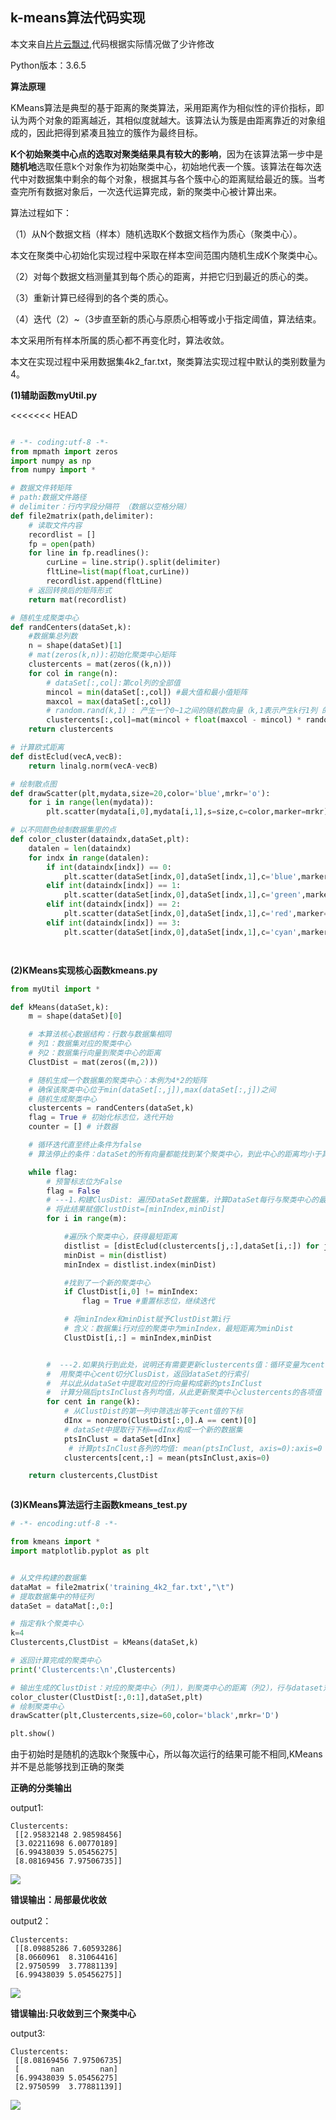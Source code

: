 ## k-means算法代码实现

本文来自[片片云飘过](https://www.cnblogs.com/eczhou/p/7860424.html),代码根据实际情况做了少许修改

Python版本：3.6.5

**算法原理**

KMeans算法是典型的基于距离的聚类算法，采用距离作为相似性的评价指标，即认为两个对象的距离越近，其相似度就越大。该算法认为簇是由距离靠近的对象组成的，因此把得到紧凑且独立的簇作为最终目标。

**K个初始聚类中心点的选取对聚类结果具有较大的影响**，因为在该算法第一步中是**随机地**选取任意k个对象作为初始聚类中心，初始地代表一个簇。该算法在每次迭代中对数据集中剩余的每个对象，根据其与各个簇中心的距离赋给最近的簇。当考查完所有数据对象后，一次迭代运算完成，新的聚类中心被计算出来。

算法过程如下：

（1）从N个数据文档（样本）随机选取K个数据文档作为质心（聚类中心）。

本文在聚类中心初始化实现过程中采取在样本空间范围内随机生成K个聚类中心。

（2）对每个数据文档测量其到每个质心的距离，并把它归到最近的质心的类。

（3）重新计算已经得到的各个类的质心。

（4）迭代（2）~（3步直至新的质心与原质心相等或小于指定阈值，算法结束。

本文采用所有样本所属的质心都不再变化时，算法收敛。

本文在实现过程中采用数据集4k2_far.txt，聚类算法实现过程中默认的类别数量为4。

**(1)辅助函数myUtil.py**

<<<<<<< HEAD
```Python

# -*- coding:utf-8 -*-
from mpmath import zeros
import numpy as np
from numpy import *

# 数据文件转矩阵
# path:数据文件路径
# delimiter：行内字段分隔符 （数据以空格分隔）
def file2matrix(path,delimiter):
    # 读取文件内容
    recordlist = []
    fp = open(path)
    for line in fp.readlines():
        curLine = line.strip().split(delimiter)
        fltLine=list(map(float,curLine))
        recordlist.append(fltLine)
    # 返回转换后的矩阵形式
    return mat(recordlist)

# 随机生成聚类中心
def randCenters(dataSet,k):
    #数据集总列数
    n = shape(dataSet)[1]
    # mat(zeros(k,n)):初始化聚类中心矩阵
    clustercents = mat(zeros((k,n)))
    for col in range(n):
        # dataSet[:,col]:第col列的全部值
        mincol = min(dataSet[:,col]) #最大值和最小值矩阵
        maxcol = max(dataSet[:,col])
        # random.rand(k,1) : 产生一个0~1之间的随机数向量（k,1表示产生k行1列 的随机数）
        clustercents[:,col]=mat(mincol + float(maxcol - mincol) * random.rand(k,1))
    return clustercents

# 计算欧式距离
def distEclud(vecA,vecB):
    return linalg.norm(vecA-vecB)

# 绘制散点图
def drawScatter(plt,mydata,size=20,color='blue',mrkr='o'):
    for i in range(len(mydata)):
        plt.scatter(mydata[i,0],mydata[i,1],s=size,c=color,marker=mrkr)

# 以不同颜色绘制数据集里的点
def color_cluster(dataindx,dataSet,plt):
    datalen = len(dataindx)
    for indx in range(datalen):
        if int(dataindx[indx]) == 0:
            plt.scatter(dataSet[indx,0],dataSet[indx,1],c='blue',marker='o')
        elif int(dataindx[indx]) == 1:
            plt.scatter(dataSet[indx,0],dataSet[indx,1],c='green',marker='o')
        elif int(dataindx[indx]) == 2:
            plt.scatter(dataSet[indx,0],dataSet[indx,1],c='red',marker='o')
        elif int(dataindx[indx]) == 3:
            plt.scatter(dataSet[indx,0],dataSet[indx,1],c='cyan',marker='o')




```

**(2)KMeans实现核心函数kmeans.py**

```python
from myUtil import *

def kMeans(dataSet,k):
    m = shape(dataSet)[0]

    # 本算法核心数据结构：行数与数据集相同
    # 列1：数据集对应的聚类中心
    # 列2：数据集行向量到聚类中心的距离
    ClustDist = mat(zeros((m,2)))

    # 随机生成一个数据集的聚类中心：本例为4*2的矩阵
    # 确保该聚类中心位于min(dataSet[:,j]),max(dataSet[:,j])之间
    # 随机生成聚类中心
    clustercents = randCenters(dataSet,k)
    flag = True # 初始化标志位，迭代开始
    counter = [] # 计数器

    # 循环迭代直至终止条件为false
    # 算法停止的条件：dataSet的所有向量都能找到某个聚类中心，到此中心的距离均小于其他k-1个中心的距离

    while flag:
        # 预警标志位为False
        flag = False
        # ---1.构建ClusDist: 遍历DataSet数据集，计算DataSet每行与聚类中心的最小欧式距离
        # 将此结果赋值ClustDist=[minIndex,minDist]
        for i in range(m):

            #遍历k个聚类中心，获得最短距离
            distlist = [distEclud(clustercents[j,:],dataSet[i,:]) for j in range(k)]
            minDist = min(distlist)
            minIndex = distlist.index(minDist)

            #找到了一个新的聚类中心
            if ClustDist[i,0] != minIndex:
                flag = True #重置标志位，继续迭代

            # 将minIndex和minDist赋予ClustDist第i行
            # 含义：数据集i行对应的聚类中为minIndex，最短距离为minDist
            ClustDist[i,:] = minIndex,minDist


        #  ---2.如果执行到此处，说明还有需要更新clustercents值：循环变量为cent（0，k-1）
        #  用聚类中心cent切分ClusDist，返回dataSet的行索引
        #  并以此从dataSet中提取对应的行向量构成新的ptsInClust
        #  计算分隔后ptsInClust各列均值，从此更新聚类中心clustercents的各项值
        for cent in range(k):
            # 从ClustDist的第一列中筛选出等于cent值的下标
            dInx = nonzero(ClustDist[:,0].A == cent)[0]
            # dataSet中提取行下标==dInx构成一个新的数据集
            ptsInClust = dataSet[dInx]
             # 计算ptsInClust各列的均值: mean(ptsInClust, axis=0):axis=0 按列计算
            clustercents[cent,:] = mean(ptsInClust,axis=0)

    return clustercents,ClustDist



```
**(3)KMeans算法运行主函数kmeans_test.py**

```python
# -*- encoding:utf-8 -*-

from kmeans import *
import matplotlib.pyplot as plt


# 从文件构建的数据集
dataMat = file2matrix('training_4k2_far.txt',"\t")
# 提取数据集中的特征列
dataSet = dataMat[:,0:]

# 指定有k个聚类中心
k=4
Clustercents,ClustDist = kMeans(dataSet,k)

# 返回计算完成的聚类中心
print('Clustercents:\n',Clustercents)

# 输出生成的ClustDist：对应的聚类中心（列1），到聚类中心的距离（列2），行与dataset对应一一对应
color_cluster(ClustDist[:,0:1],dataSet,plt)
# 绘制聚类中心
drawScatter(plt,Clustercents,size=60,color='black',mrkr='D')

plt.show()

```

由于初始时是随机的选取k个聚簇中心，所以每次运行的结果可能不相同,KMeans并不是总能够找到正确的聚类

**正确的分类输出**

output1:

```
Clustercents:
 [[2.95832148 2.98598456]
 [3.02211698 6.00770189]
 [6.99438039 5.05456275]
 [8.08169456 7.97506735]]
```

![](https://i.imgur.com/KM51zV7.png)


**错误输出：局部最优收敛**

output2：

```
Clustercents:
 [[8.09885286 7.60593286]
 [8.0660961  8.31064416]
 [2.9750599  3.77881139]
 [6.99438039 5.05456275]]

```

![](https://i.imgur.com/gTNkZNI.png)


**错误输出:只收敛到三个聚类中心**

output3:

```
Clustercents:
 [[8.08169456 7.97506735]
 [       nan        nan]
 [6.99438039 5.05456275]
 [2.9750599  3.77881139]]
```

![](https://i.imgur.com/e7NwVfu.png)


